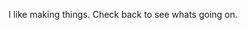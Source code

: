I like making things. Check back to see whats going on.



     
     
     
     
     
     
     
     
     
     
    



                                                                                

                    

                                                                               
